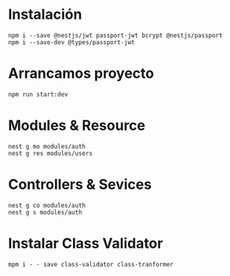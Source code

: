 # Instalación
```
npm i --save @nestjs/jwt passport-jwt bcrypt @nestjs/passport
npm i --save-dev @types/passport-jwt
```

# Arrancamos proyecto
```
npm run start:dev
```
# Modules & Resource
```
nest g mo modules/auth
nest g res modules/users
```
# Controllers & Sevices
```
nest g co modules/auth
nest g s modules/auth
```
# Instalar Class Validator
```
mpm i - - save class-validator class-tranformer
```